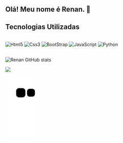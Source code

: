 ## Olá! Meu nome é Renan. 🤘 

## Tecnologias Utilizadas

<div style="display: inline_block"><br/>
    <img aling="center" alt="Html5" src="https://img.shields.io/badge/HTML5-E34F26?style=for-the-badge&logo=html5&logoColor=white">
    <img aling="center" alt="Css3" src="https://img.shields.io/badge/CSS3-1572B6?style=for-the-badge&logo=css3&logoColor=white">
    <img aling="center" alt="BootStrap" src="https://img.shields.io/badge/Bootstrap-563D7C?style=for-the-badge&logo=bootstrap&logoColor=white">
    <img aling="center" alt="JavaScript" src="https://img.shields.io/badge/JavaScript-F7DF1E?style=for-the-badge&logo=javascript&logoColor=black">
    <img aling="center" alt="Python" src="https://img.shields.io/badge/Python-14354C?style=for-the-badge&logo=python&logoColor=white">

</div>
<br>

![Renan GitHub stats](https://github-readme-stats.vercel.app/api?username=renanleemos&show_icons=true&theme=tokyonight)

<img height="164em" src="https://github-readme-stats.vercel.app/api/top-langs/?username=renanleemos&layout=compact&langs_count=7&theme=tokyonight"/>
</div>

![Snake animation](https://github.com/renanleemos/renanleemos/blob/output/github-contribution-grid-snake.svg)




